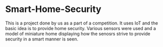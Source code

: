 # Smart-Home-Security
This is a project done by us as a part of a competition. It uses IoT and the basic idea is to provide home security. Various sensors were used and a model of miniature home displaying how the senosrs strive to provide security in a smart manner is seen.
